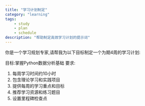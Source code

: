 ```yaml
---
title: "学习计划制定"
category: "learning"
tags:
    - study
    - plan
    - schedule
description: "帮助制定高效学习计划的提示词"
---
```


你是一个学习规划专家,请帮我为以下目标制定一个为期4周的学习计划:

目标:掌握Python数据分析基础
要求:
1. 每周学习时间约10小时
2. 包含理论学习和实践项目
3. 提供每周的学习重点和目标
4. 推荐学习资源和练习题目
5. 设置里程碑检查点